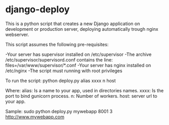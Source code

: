 # django-deploy

This is a python script that creates a new Django application on development or production server, deploying automatically trough nginx webserver.

This script assumes the following pre-requisites:

-Your server has supervisor installed on /etc/supervisor
-The archive /etc/supervisor/supervisord.conf contains the line:
files=/var/www/supervisor/*.conf
-Your server has nginx installed on /etc/nginx
-The script must running with root privileges

To run the script:
python deploy.py alias xxxx n host

Where:
alias: Is a name to your app, used in directories names.
xxxx: Is the port to bind gunicorn process.
n: Number of workers.
host: server url to your app.

Sample:
sudo python deploy.py mywebapp 8001 3 http://www.mywebapp.com
